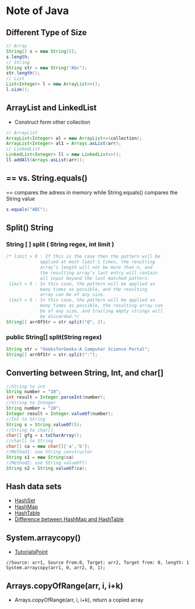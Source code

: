# Note of Java
## Different Type of Size
```Java
// Array
String[] s = new String[5];
s.length;
// String
String str = new String("Abc");
str.length();
// List
List<Integer> l = new ArrayList<>();
l.size();
```

## ArrayList and LinkedList
* Construct form other collection
```Java
// ArrayList
ArrayList<Integer> al = new ArrayList<>(collection);
ArrayList<Integer> al1 = Arrays.asList(arr);
// LinkedList
LinkedList<Integer> ll = new LinkedList<>();
ll.addAll(Arrays.asList(arr));
```
## == vs. String.equals()
== compares the adress in memory while String.equals() compares the String value
```Java
s.equals("ABC");
```
## Split() String
### String [ ] split ( String regex, int limit )
```Java
/* limit > 0 : If this is the case then the pattern will be
             applied at most limit-1 times, the resulting 
             array’s length will not be more than n, and 
             the resulting array’s last entry will contain
             all input beyond the last matched pattern.
 limit < 0 : In this case, the pattern will be applied as
             many times as possible, and the resulting 
             array can be of any size.
 limit = 0 : In this case, the pattern will be applied as 
             many times as possible, the resulting array can 
             be of any size, and trailing empty strings will
             be discarded.*/
String[] arrOfStr = str.split("@", 2);
```
### public String[] split(String regex)
```Java
String str = "GeeksforGeeks:A Computer Science Portal"; 
String[] arrOfStr = str.split(":"); 
```
## Converting between String, Int, and char[]
```Java
//String to int
String number = "10";
int result = Integer.parseInt(number);
//String to Integer
String number = "10";
Integer result = Integer.valueOf(number);	
//Int to String
String s = String.valueOf(5);
//String to char[]
char[] gfg = s.toCharArray();
//char[] to String
char[] ca = new char[]{'a','b'};
//Method1: use String constructor
String s1 = new String(ca)
//Method2: use String.valueOf()
String s2 = String.valueOf(ca);
```
## Hash data sets
* [HashSet](https://docs.oracle.com/javase/7/docs/api/java/util/HashSet.html)
* [HashMap](https://docs.oracle.com/javase/8/docs/api/java/util/HashMap.html)
* [HashTable](https://docs.oracle.com/javase/8/docs/api/java/util/Hashtable.html)
* [Difference between HashMap and HashTable](https://www.geeksforgeeks.org/differences-between-hashmap-and-hashtable-in-java/)

## System.arraycopy()
* [TutorialsPoint](https://www.tutorialspoint.com/java/lang/system_arraycopy.html)
```
//Source: arr1, Source From:0, Target: arr2, Target from: 0, length: 1
System.arraycopy(arr1, 0, arr2, 0, 1);
```

## Arrays.copyOfRange(arr, i, i+k)
* Arrays.copyOfRange(arr, i, i+k), return a copied array
